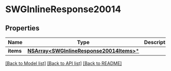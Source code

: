 # SWGInlineResponse20014

## Properties
Name | Type | Description | Notes
------------ | ------------- | ------------- | -------------
**items** | [**NSArray&lt;SWGInlineResponse20014Items&gt;***](SWGInlineResponse20014Items.md) |  | [optional] 

[[Back to Model list]](../README.md#documentation-for-models) [[Back to API list]](../README.md#documentation-for-api-endpoints) [[Back to README]](../README.md)


